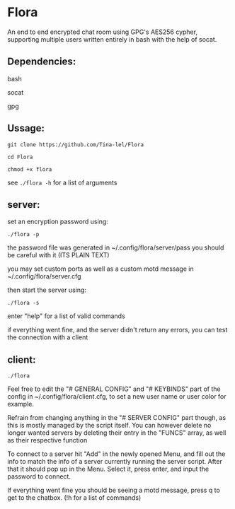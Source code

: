 # Flora

An end to end encrypted chat room using GPG's AES256 cypher, supporting multiple users written entirely in bash with the help of socat.

Dependencies:
-
bash

socat

gpg

Ussage:
-

```
git clone https://github.com/Tina-lel/Flora
```

```
cd Flora
```

```
chmod +x flora
```

see ```./flora -h``` for a list of arguments

## server:

set an encryption password using:

```
./flora -p
```

the password file was generated in ~/.config/flora/server/pass you should be careful with it (ITS PLAIN TEXT)

you may set custom ports as well as a custom motd message in ~/.config/flora/server.cfg

then start the server using:

```
./flora -s
```

enter "help" for a list of valid commands

if everything went fine, and the server didn't return any errors, you can test the connection with a client

## client:

```
./flora
```

Feel free to edit the "# GENERAL CONFIG" and "# KEYBINDS" part of the config in ~/.config/flora/client.cfg, to set a new user name or user color for example.

Refrain from changing anything in the "# SERVER CONFIG" part though, as this is mostly managed by the script itself. You can however delete no longer wanted servers by deleting their entry in the "FUNCS" array, as well as their respective function

To connect to a server hit "Add" in the newly opened Menu, and fill out the info to match the info of a server currently running the server script. After that it should pop up in the Menu. Select it, press enter, and input the password to connect.

If everything went fine you should be seeing a motd message, press q to get to the chatbox. (!h for a list of commands)
